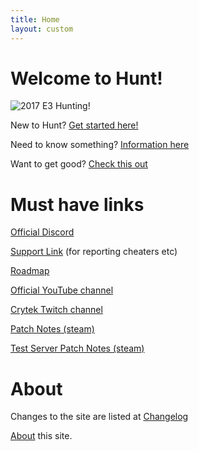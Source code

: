 ```yaml
---
title: Home
layout: custom
---
```


# Welcome to Hunt!
![2017 E3 Hunting!](https://www.huntshowdown.com//files/screenshots/04_Hunt_screenshot_E3_2017.jpg "2017 E3 Hunting")

New to Hunt? [Get started here!](beginner)

Need to know something? [Information here](information)

Want to get good? [Check this out](intermediate)

# Must have links

[Official Discord](https://discord.gg/huntshowdown)

[Support Link](https://huntshowdown.kayako.com/) (for reporting cheaters etc)

[Roadmap](https://www.huntshowdown.com/roadmap)

[Official YouTube channel](https://www.youtube.com/c/HuntShowdown)

[Crytek Twitch channel](https://www.twitch.tv/crytek)

[Patch Notes (steam)](https://store.steampowered.com/newshub/app/594650?updates=true)

[Test Server Patch Notes (steam)](https://steamcommunity.com/app/770720/allnews/)

# About
Changes to the site are listed at [Changelog](change-log) 

[About](about) this site. 
